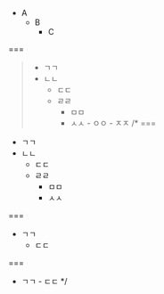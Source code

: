 - A
	- B
		- C

===

> - ㄱㄱ
> - ㄴㄴ
> 	- ㄷㄷ
> 	- ㄹㄹ
>		- ㅁㅁ
>		- ㅅㅅ
				- ㅇㅇ
				- ㅈㅈ
/*
===

- ㄱㄱ
- ㄴㄴ
	- ㄷㄷ
	- ㄹㄹ
		- ㅁㅁ
		- ㅅㅅ

===

- ㄱㄱ
	- ㄷㄷ

===

- ㄱㄱ
		- ㄷㄷ
*/
